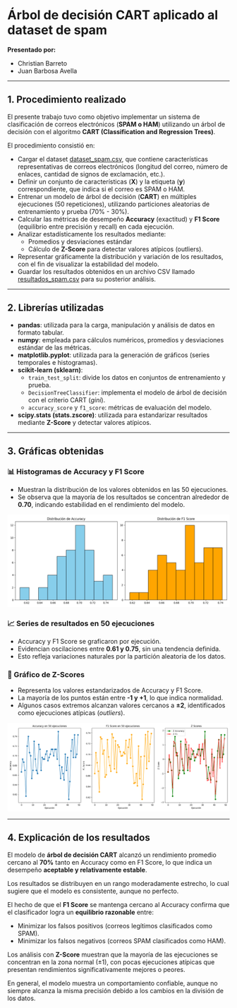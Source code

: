 # Árbol de decisión CART aplicado al dataset de spam

**Presentado por:**  
- Christian Barreto  
- Juan Barbosa Avella  

---

## 1. Procedimiento realizado
El presente trabajo tuvo como objetivo implementar un sistema de clasificación de correos electrónicos (**SPAM o HAM**) utilizando un árbol de decisión con el algoritmo **CART (Classification and Regression Trees)**.

El procedimiento consistió en:

- Cargar el dataset [dataset_spam.csv](data/dataset_spam.csv), que contiene características representativas de correos electrónicos (longitud del correo, número de enlaces, cantidad de signos de exclamación, etc.).  
- Definir un conjunto de características (**X**) y la etiqueta (**y**) correspondiente, que indica si el correo es SPAM o HAM.  
- Entrenar un modelo de árbol de decisión (**CART**) en múltiples ejecuciones (50 repeticiones), utilizando particiones aleatorias de entrenamiento y prueba (70% - 30%).  
- Calcular las métricas de desempeño **Accuracy** (exactitud) y **F1 Score** (equilibrio entre precisión y recall) en cada ejecución.  
- Analizar estadísticamente los resultados mediante:  
  - Promedios y desviaciones estándar  
  - Cálculo de **Z-Score** para detectar valores atípicos (outliers).  
- Representar gráficamente la distribución y variación de los resultados, con el fin de visualizar la estabilidad del modelo.  
- Guardar los resultados obtenidos en un archivo CSV llamado [resultados_spam.csv](data/resultados_spam.csv) para su posterior análisis.

---

## 2. Librerías utilizadas

- **pandas**: utilizada para la carga, manipulación y análisis de datos en formato tabular.  
- **numpy**: empleada para cálculos numéricos, promedios y desviaciones estándar de las métricas.  
- **matplotlib.pyplot**: utilizada para la generación de gráficos (series temporales e histogramas).  
- **scikit-learn (sklearn)**:  
  - `train_test_split`: divide los datos en conjuntos de entrenamiento y prueba.  
  - `DecisionTreeClassifier`: implementa el modelo de árbol de decisión con el criterio CART (*gini*).  
  - `accuracy_score` y `f1_score`: métricas de evaluación del modelo.  
- **scipy.stats (stats.zscore)**: utilizada para estandarizar resultados mediante **Z-Score** y detectar valores atípicos.  

---

## 3. Gráficas obtenidas

### 📊 Histogramas de Accuracy y F1 Score
- Muestran la distribución de los valores obtenidos en las 50 ejecuciones.  
- Se observa que la mayoría de los resultados se concentran alrededor de **0.70**, indicando estabilidad en el rendimiento del modelo.

 ![Histograma de métricas](images/histogramas_metricas.png)


### 📈 Series de resultados en 50 ejecuciones
- Accuracy y F1 Score se graficaron por ejecución.  
- Evidencian oscilaciones entre **0.61 y 0.75**, sin una tendencia definida.  
- Esto refleja variaciones naturales por la partición aleatoria de los datos.  

### 🔎 Gráfico de Z-Scores
- Representa los valores estandarizados de Accuracy y F1 Score.  
- La mayoría de los puntos están entre **-1 y +1**, lo que indica normalidad.  
- Algunos casos extremos alcanzan valores cercanos a **±2**, identificados como ejecuciones atípicas (*outliers*).

![resultados_metricas](images/resultados_metricas.png)


---

## 4. Explicación de los resultados

El modelo de **árbol de decisión CART** alcanzó un rendimiento promedio cercano al **70%** tanto en Accuracy como en F1 Score, lo que indica un desempeño **aceptable y relativamente estable**.  

Los resultados se distribuyen en un rango moderadamente estrecho, lo cual sugiere que el modelo es consistente, aunque no perfecto.  

El hecho de que el **F1 Score** se mantenga cercano al Accuracy confirma que el clasificador logra un **equilibrio razonable** entre:  
- Minimizar los falsos positivos (correos legítimos clasificados como SPAM).  
- Minimizar los falsos negativos (correos SPAM clasificados como HAM).  

Los análisis con **Z-Score** muestran que la mayoría de las ejecuciones se concentran en la zona normal (±1), con pocas ejecuciones atípicas que presentan rendimientos significativamente mejores o peores.  

En general, el modelo muestra un comportamiento confiable, aunque no siempre alcanza la misma precisión debido a los cambios en la división de los datos.
